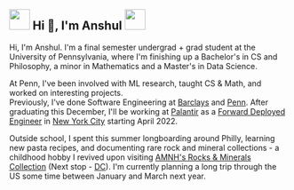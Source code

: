 ## <img src = "https://www.wallpapertip.com/wmimgs/186-1863586_akatsuki-clouds-hd-png-vector-akatsuki-logo-png.png" width = "37"></img> Hi 👋, I'm Anshul <img src = "https://www.wallpapertip.com/wmimgs/186-1863586_akatsuki-clouds-hd-png-vector-akatsuki-logo-png.png" width = "37"></img>  

Hi, I'm Anshul. I'm a final semester undergrad + grad student at the University of Pennsylvania, where I'm
            finishing up a Bachelor's in CS and Philosophy, a minor in Mathematics and a Master's in Data Science. 

At Penn, 
I've been involved with ML research, taught CS &amp; Math,  and worked on interesting projects.  
Previously, I've done Software Engineering at <a href = "https://home.barclays/" target="_blank">Barclays</a> and 
<a href = "https://www.upenn.edu/" target = "_blank"> Penn</a>. 
After graduating this December, I'll be working at <a href = "https://www.palantir.com/" target = "_blank">Palantir</a> as 
a <a href = "https://www.youtube.com/watch?v=5OYy_UtINo4" target = "_blank">Forward Deployed Engineer</a>  in 
<a href = "https://www.earthcam.com/usa/newyork/statueofliberty/?cam=liberty_hd" target = "_blank"> New York City</a> starting April 2022.

Outside school, I spent this summer longboarding around Philly, learning new pasta 
recipes, and documenting rare rock and mineral collections - a childhood hobby I revived
upon visiting <a href = "https://www.youtube.com/watch?v=_dJX32lxVtI" target="_blank">AMNH's
Rocks &amp; Minerals Collection</a> (Next stop - <a href = "https://www.si.edu/spotlight/geogallery" target="_blank">DC</a>).
I'm currently planning a long trip through the US some time between January and March next year. 
<!--
**anshultripathi2699/anshultripathi2699** is a ✨ _special_ ✨ repository because its `README.md` (this file) appears on your GitHub profile.

Here are some ideas to get you started:

- 🔭 I’m currently working on ...
- 🌱 I’m currently learning ...
- 👯 I’m looking to collaborate on ...
- 🤔 I’m looking for help with ...
- 💬 Ask me about ...
- 📫 How to reach me: ...
- 😄 Pronouns: ...
- ⚡ Fun fact: ...
-->
